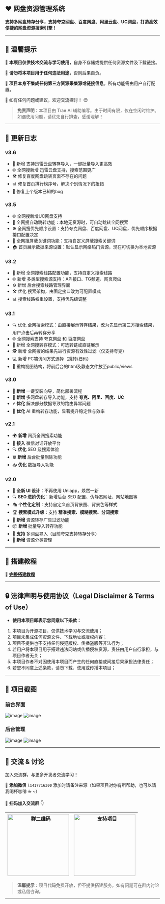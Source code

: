 ## ❤️ 网盘资源管理系统

**支持多网盘转存分享，支持夸克网盘、百度网盘、阿里云盘、UC网盘，打造高效便捷的网盘资源搜索引擎！**

---

## 🔔 温馨提示

📌 **本项目仅供技术交流与学习使用**，自身不存储或提供任何资源文件及下载链接。

📌 **请勿将本项目用于任何违法用途**，否则后果自负。

📌 **项目本身不集成任何第三方资源采集源或链接信息**，所有功能需由用户自行配置。

📌 如有任何问题或建议，欢迎交流探讨！ 😊

> **免责声明**：本项目由 Trae AI 辅助编写。由于时间有限，仅在空闲时维护。如遇使用问题，请优先自行排查，感谢理解！

---

## 🚀 更新日志

### v3.6
- 🔄 新增 支持迅雷云盘转存导入，一键批量导入更高效
- 🌐 全网搜新增 迅雷云盘支持，搜索范围更广
- 🛠 修复百度网盘跳转页面不存在的问题
- 📊 修复首页排行榜序号，解决个别情况下的报错
- 🐞 修复上个版本已知的bug

### v3.5
- 🌐 全网搜新增UC网盘支持
- 🔄 全网搜自动跳转功能：本地无资源时，可自动跳转全网搜索
- ⚙️ 全网搜优先顺序设置：支持夸克网盘、百度网盘、UC网盘，优先顺序根据接口配置决定
- 🚫 全网搜屏蔽关键词功能：支持自定义屏蔽搜索关键词
- 🏠 首页展示数据来源设置：默认显示网络热门资源，现在可切换为本地资源

### v3.2
- 🔄 新增 全网搜索线路配置功能，支持自定义搜索线路
- 🌐 新增 多类型搜索源支持：API接口、TG频道、网页爬虫
- ⚙️ 新增 后台搜索线路管理界面
- 🛠 优化 搜索架构，由固定接口改为可配置模式
- 📊 搜索线路权重设置，支持优先级调整

### v3.1
- 🔍 优化 全网搜索模式：由直接展示转存结果，改为先显示第三方搜索结果，用户点击后再转存分享
- 🌐 全网搜索支持 夸克网盘 和 百度网盘
- 🔗 新增 全网搜转存模式：可选转链或直链展示
- 🕵️ 新增 全网搜的结果先进行资源有效性过滤（仅支持夸克）
- 💻 新增 PC端访问方式选择（跳转/扫码）
- 🧱 重构视图结构，将前后台的html及静态文件放至public/views

### v3.0
- 🌟 **新增** 一键安装向导，简化部署流程
- 🔗 **新增** 多网盘转存导入功能，支持 **夸克、阿里、百度、UC**
- ⚡ **优化** 解决部分数据导致的路由异常问题
- 🤖 **优化** AI 重构转存功能，显著提升稳定性与效率

### v2.1
- 🌍 **新增** 网页全网搜索功能
- 💬 **接入** 微信对话开放平台
- 🔍 **优化** SEO 及搜索体验
- 🗑 **新增** 后台批量删除功能
- 📥 **优化** 数据导入功能

### v2.0
- 🎨 **全新 UI 设计**：不再使用 Uniapp，焕然一新
- 🔍 **SEO 进阶优化**：新增后台 SEO 配置、伪静态网址、网站地图等
- 🎭 **个性化定制**：支持自定义首页背景图、背景色等样式
- 🏆 **搜索模式升级**：支持 **精准搜索、模糊搜索、分词搜索**
- 🚀 **新增** 资源转存广告过滤功能
- 📦 **新增** 批量导入转存功能
- 🔗 **支持** 多网盘导入（目前夸克支持转存分享）
- 📂 **新增** 资源分类管理

---

## 📖 搭建教程

📌 **<a href="https://tcn6g7hyxvir.feishu.cn/wiki/WYT4wZtrjijeswkI0RSc4ofTnah" target="_blank">完整搭建教程</a>**

---

## 🔒 法律声明与使用协议（Legal Disclaimer & Terms of Use）
- **使用本项目即表示您同意以下条款：**
1. 本项目为开源项目，仅供技术学习与交流使用；
2. 项目未集成任何资源文件、下载地址或版权内容；
3. 项目不提供也不支持任何侵犯版权、传播盗版等非法行为；
4. 若用户将本项目用于搭建违法网站或传播侵权资源，责任由用户自行承担，与项目作者无关；
5. 本项目作者不对因使用本项目而产生的任何直接或间接后果承担法律责任；
6. 若您不同意上述条款，请勿下载、使用或传播本项目；

---

## 🌟 项目截图

### **前台界面**

![image](github/p2.png)
![image](github/p1.png)

### **后台管理**

![image](github/1.png)
![image](github/2.png)

---

## 💬 交流 & 讨论

加入交流群，与更多开发者交流学习！

📌 **添加微信** `l1417716300` 添加时请备注来源（如果项目对你有所帮助，也可以请我喝杯咖啡 ☕️ ~）

📌 **扫码加入交流群** 👇

| <img src="https://www.xinyueso.com/github/qr12.jpg" width="200" alt="群二维码"> | <img src="https://www.xinyueso.com/github/qr9.jpg" width="200" alt="支持项目"> |
| --- | --- |

> **温馨提示**：项目代码免费开放，但不提供搭建服务，如有问题可在群内讨论或私信咨询。

---
